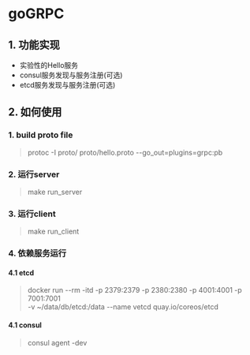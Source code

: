 # goGRPC

## 1. 功能实现
+ 实验性的Hello服务
+ consul服务发现与服务注册(可选)
+ etcd服务发现与服务注册(可选)

## 2. 如何使用

### 1. build proto file

> protoc -I proto/ proto/hello.proto --go_out=plugins=grpc:pb

### 2. 运行server

> make run_server

### 3. 运行client

> make run_client

### 4. 依赖服务运行

#### 4.1 etcd

> docker run --rm -itd -p 2379:2379 -p 2380:2380 -p 4001:4001 -p 7001:7001 \
  -v ~/data/db/etcd:/data --name vetcd quay.io/coreos/etcd

#### 4.1 consul

> consul agent -dev